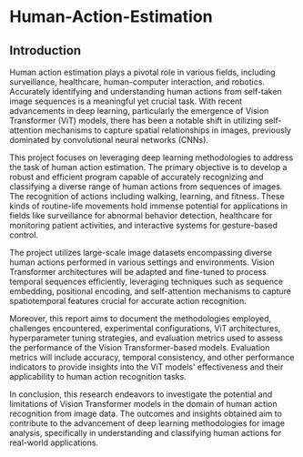 # Human-Action-Estimation
## Introduction

Human action estimation plays a pivotal role in various fields, including surveillance, healthcare, human-computer interaction, and robotics. Accurately identifying and understanding human actions from self-taken image sequences is a meaningful yet crucial task. With recent advancements in deep learning, particularly the emergence of Vision Transformer (ViT) models, there has been a notable shift in utilizing self-attention mechanisms to capture spatial relationships in images, previously dominated by convolutional neural networks (CNNs).

This project focuses on leveraging deep learning methodologies to address the task of human action estimation. The primary objective is to develop a robust and efficient program capable of accurately recognizing and classifying a diverse range of human actions from sequences of images. The recognition of actions including walking, learning, and fitness. These kinds of routine-life movements hold immense potential for applications in fields like surveillance for abnormal behavior detection, healthcare for monitoring patient activities, and interactive systems for gesture-based control.

The project utilizes large-scale image datasets encompassing diverse human actions performed in various settings and environments. Vision Transformer architectures will be adapted and fine-tuned to process temporal sequences efficiently, leveraging techniques such as sequence embedding, positional encoding, and self-attention mechanisms to capture spatiotemporal features crucial for accurate action recognition.

Moreover, this report aims to document the methodologies employed, challenges encountered, experimental configurations, ViT architectures, hyperparameter tuning strategies, and evaluation metrics used to assess the performance of the Vision Transformer-based models. Evaluation metrics will include accuracy, temporal consistency, and other performance indicators to provide insights into the ViT models' effectiveness and their applicability to human action recognition tasks.

In conclusion, this research endeavors to investigate the potential and limitations of Vision Transformer models in the domain of human action recognition from image data. The outcomes and insights obtained aim to contribute to the advancement of deep learning methodologies for image analysis, specifically in understanding and classifying human actions for real-world applications.
